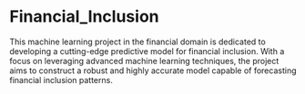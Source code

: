 # Financial_Inclusion
This machine learning project in the financial domain is dedicated to developing a cutting-edge predictive model for financial inclusion. With a focus on leveraging advanced machine learning techniques, the project aims to construct a robust and highly accurate model capable of forecasting financial inclusion patterns. 
